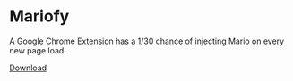 # Mariofy

A Google Chrome Extension has a 1/30 chance of injecting Mario on every new page load.

[Download]()
